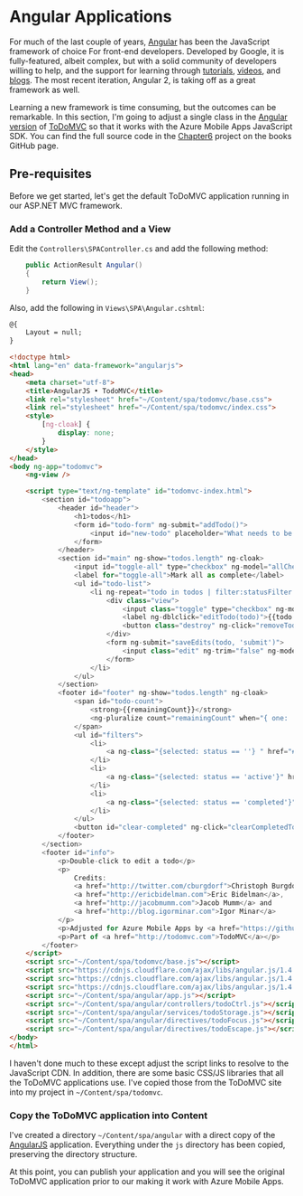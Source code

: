 # Angular Applications

For much of the last couple of years, [Angular][1] has been the JavaScript framework of choice For
front-end developers.  Developed by Google, it is fully-featured, albeit complex, but with a
solid community of developers willing to help, and the support for learning through [tutorials][2],
[videos][3], and [blogs][4].  The most recent iteration, Angular 2, is taking off as a great framework
as well.

Learning a new framework is time consuming, but the outcomes can be remarkable.  In this section, I'm
going to adjust a single class in the [Angular version][5] of [ToDoMVC][6] so that it works with the Azure
Mobile Apps JavaScript SDK.  You can find the full source code in the [Chapter6][7] project on the books
GitHub page.

## Pre-requisites

Before we get started, let's get the default ToDoMVC application running in our ASP.NET MVC framework.

### Add a Controller Method and a View

Edit the `Controllers\SPAController.cs` and add the following method:

```csharp
    public ActionResult Angular()
    {
        return View();
    }
```

Also, add the following in `Views\SPA\Angular.cshtml`:

```html
@{
    Layout = null;
}

<!doctype html>
<html lang="en" data-framework="angularjs">
<head>
    <meta charset="utf-8">
    <title>AngularJS • TodoMVC</title>
    <link rel="stylesheet" href="~/Content/spa/todomvc/base.css">
    <link rel="stylesheet" href="~/Content/spa/todomvc/index.css">
    <style>
        [ng-cloak] {
            display: none;
        }
    </style>
</head>
<body ng-app="todomvc">
    <ng-view />

    <script type="text/ng-template" id="todomvc-index.html">
        <section id="todoapp">
            <header id="header">
                <h1>todos</h1>
                <form id="todo-form" ng-submit="addTodo()">
                    <input id="new-todo" placeholder="What needs to be done?" ng-model="newTodo" ng-disabled="saving" autofocus>
                </form>
            </header>
            <section id="main" ng-show="todos.length" ng-cloak>
                <input id="toggle-all" type="checkbox" ng-model="allChecked" ng-click="markAll(allChecked)">
                <label for="toggle-all">Mark all as complete</label>
                <ul id="todo-list">
                    <li ng-repeat="todo in todos | filter:statusFilter track by $index" ng-class="{completed: todo.completed, editing: todo == editedTodo}">
                        <div class="view">
                            <input class="toggle" type="checkbox" ng-model="todo.completed" ng-change="toggleCompleted(todo)">
                            <label ng-dblclick="editTodo(todo)">{{todo.title}}</label>
                            <button class="destroy" ng-click="removeTodo(todo)"></button>
                        </div>
                        <form ng-submit="saveEdits(todo, 'submit')">
                            <input class="edit" ng-trim="false" ng-model="todo.title" todo-escape="revertEdits(todo)" ng-blur="saveEdits(todo, 'blur')" todo-focus="todo == editedTodo">
                        </form>
                    </li>
                </ul>
            </section>
            <footer id="footer" ng-show="todos.length" ng-cloak>
                <span id="todo-count">
                    <strong>{{remainingCount}}</strong>
                    <ng-pluralize count="remainingCount" when="{ one: 'item left', other: 'items left' }"></ng-pluralize>
                </span>
                <ul id="filters">
                    <li>
                        <a ng-class="{selected: status == ''} " href="#/">All</a>
                    </li>
                    <li>
                        <a ng-class="{selected: status == 'active'}" href="#/active">Active</a>
                    </li>
                    <li>
                        <a ng-class="{selected: status == 'completed'}" href="#/completed">Completed</a>
                    </li>
                </ul>
                <button id="clear-completed" ng-click="clearCompletedTodos()" ng-show="completedCount">Clear completed</button>
            </footer>
        </section>
        <footer id="info">
            <p>Double-click to edit a todo</p>
            <p>
                Credits:
                <a href="http://twitter.com/cburgdorf">Christoph Burgdorf</a>,
                <a href="http://ericbidelman.com">Eric Bidelman</a>,
                <a href="http://jacobmumm.com">Jacob Mumm</a> and
                <a href="http://blog.igorminar.com">Igor Minar</a>
            </p>
            <p>Adjusted for Azure Mobile Apps by <a href="https://github.com/adrianhall">Adrian Hall</a>.</p>
            <p>Part of <a href="http://todomvc.com">TodoMVC</a></p>
        </footer>
    </script>
    <script src="~/Content/spa/todomvc/base.js"></script>
    <script src="https://cdnjs.cloudflare.com/ajax/libs/angular.js/1.4.14/angular.min.js"></script>
    <script src="https://cdnjs.cloudflare.com/ajax/libs/angular.js/1.4.14/angular-route.min.js"></script>
    <script src="https://cdnjs.cloudflare.com/ajax/libs/angular.js/1.4.14/angular-resource.min.js"></script>
    <script src="~/Content/spa/angular/app.js"></script>
    <script src="~/Content/spa/angular/controllers/todoCtrl.js"></script>
    <script src="~/Content/spa/angular/services/todoStorage.js"></script>
    <script src="~/Content/spa/angular/directives/todoFocus.js"></script>
    <script src="~/Content/spa/angular/directives/todoEscape.js"></script>
</body>
</html>
```

I haven't done much to these except adjust the script links to resolve to the JavaScript CDN.  In addition, there
are some basic CSS/JS libraries that all the ToDoMVC applications use.  I've copied those from the ToDoMVC
site into my project in `~/Content/spa/todomvc`. 

### Copy the ToDoMVC application into Content

I've created a directory `~/Content/spa/angular` with a direct copy of the [AngularJS][5] application.  Everything
under the `js` directory has been copied, preserving the directory structure. 

At this point, you can publish your application and you will see the original ToDoMVC application prior to our
making it work with Azure Mobile Apps.


<!-- Links -->
[1]: https://docs.angularjs.org
[2]: https://docs.angularjs.org/tutorial
[3]: https://www.youtube.com/user/angularjs
[4]: https://vslive.com/Blogs/News-and-Tips/2016/02/4-Must-Read-Angular-Blogs.aspx
[5]: https://github.com/tastejs/todomvc/tree/gh-pages/examples/angularjs
[6]: http://todomvc.com/
[7]: https://github.com/adrianhall/develop-mobile-apps-with-csharp-and-azure/tree/master/Chapter6
[8]: https://nodejs.org/en/
